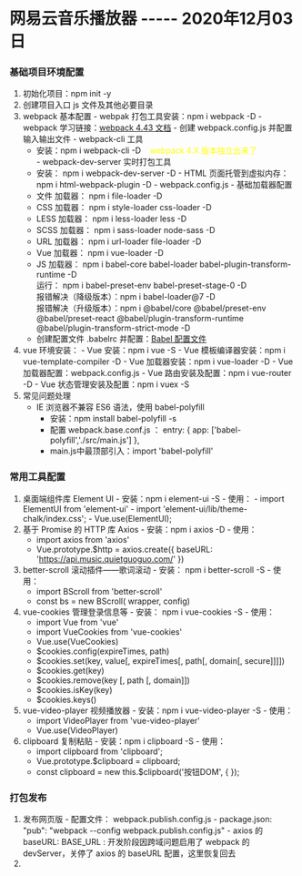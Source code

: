 # 网易云音乐播放器 ----- 2020年12月03日

### 基础项目环境配置
 01. 初始化项目：npm init -y
 02. 创建项目入口 js 文件及其他必要目录
 03. webpack 基本配置
	- webpak 打包工具安装：npm i webpack -D
	- webpack 学习链接：[webpack 4.43 文档](https://www.webpackjs.com/concepts/targets/)
	- 创建 webpack.config.js 并配置输入输出文件
	- webpack-cli 工具
		- 安装：npm i webpack-cli -D   &nbsp;&nbsp;&nbsp;<font color="yellow">webpack 4.X 版本独立出来了</font>	
	- webpack-dev-server 实时打包工具
		- 安装： npm i webpack-dev-server -D
	- HTML 页面托管到虚拟内存：npm i html-webpack-plugin -D
	- webpack.config.js - 基础加载器配置
		- 文件 加载器： npm i file-loader -D
		- CSS  加载器： npm i style-loader css-loader -D
		- LESS 加载器： npm i less-loader less -D
		- SCSS 加载器： npm i sass-loader node-sass -D
		- URL  加载器： npm i url-loader file-loader -D
		- Vue  加载器： npm i vue-loader -D
		- JS   加载器： npm i babel-core babel-loader babel-plugin-transform-runtime -D
			<br> 运行： npm i babel-preset-env babel-preset-stage-0 -D
			<br> 报错解决（降级版本）：npm i babel-loader@7 -D
			<br> 报错解决（升级版本）：npm i @babel/core @babel/preset-env @babel/preset-react @babel/plugin-transform-runtime @babel/plugin-transform-strict-mode -D
		- 创建配置文件 .babelrc 并配置：[Babel 配置文件](https://www.babeljs.cn/docs/config-files)
 04. vue 环境安装：
	- Vue 安装：npm i vue -S
	- Vue 模板编译器安装：npm i vue-template-compiler -D
	- Vue 加载器安装：npm i vue-loader -D
	- Vue 加载器配置：webpack.config.js
	- Vue 路由安装及配置：npm i vue-router -D
	- Vue 状态管理安装及配置：npm i vuex -S
05. 常见问题处理
	- IE 浏览器不兼容 ES6 语法，使用 babel-polyfill
		- 安装：npm install babel-polyfill -s
		- 配置 webpack.base.conf.js ： entry: { app: ['babel-polyfill','./src/main.js'] },
		- main.js中最顶部引入：import 'babel-polyfill'

### 常用工具配置
 01. 桌面端组件库 Element UI 
	- 安装：npm i element-ui -S
	- 使用：
		 - import ElementUI from 'element-ui'
		 - import 'element-ui/lib/theme-chalk/index.css';
		 - Vue.use(ElementUI);
 02. 基于 Promise 的 HTTP 库 Axios
	- 安装：npm i axios -D
	- 使用：
		- import axios from 'axios'
		- Vue.prototype.$http = axios.create({ baseURL: 'https://api.music.quietguoguo.com/' })
 03. better-scroll 滚动插件——歌词滚动
	- 安装： npm i better-scroll -S
	- 使用：
		- import BScroll from 'better-scroll'
		- const bs = new BScroll( wrapper, config)
 04. vue-cookies 管理登录信息等
	- 安装： npm i vue-cookies -S
	- 使用：
		- import Vue from 'vue'
		- import VueCookies from 'vue-cookies'
		- Vue.use(VueCookies)
		- $cookies.config(expireTimes, path)
		- $cookies.set(key, value[, expireTimes[, path[, domain[, secure]]]])
		- $cookies.get(key)
		- $cookies.remove(key [, path [, domain]])
		- $cookies.isKey(key)
		- $cookies.keys()
 05. vue-video-player 视频播放器
	- 安装：npm i vue-video-player -S
	- 使用：
		- import VideoPlayer from 'vue-video-player'
		- Vue.use(VideoPlayer)
 06. clipboard 复制粘贴
	- 安装：npm i clipboard -S
	- 使用：
		- import clipboard from 'clipboard';
		- Vue.prototype.$clipboard = clipboard;
		- const clipboard = new this.$clipboard('按钮DOM', { });
### 打包发布
 01. 发布网页版
	- 配置文件： webpack.publish.config.js
	- package.json: "pub": "webpack --config webpack.publish.config.js"
	- axios 的 baseURL: BASE_URL : 开发阶段因跨域问题启用了 webpack 的 devServer，关停了 axios 的 baseURL 配置，这里恢复回去
 02. 